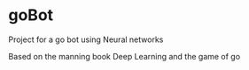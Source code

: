 # goBot
Project for a go bot using Neural networks

Based on the manning book Deep Learning and the game of go
